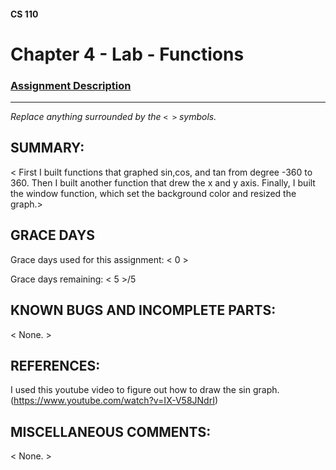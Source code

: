 #### CS 110
# Chapter 4 - Lab - Functions

### [Assignment Description](https://docs.google.com/document/d/1V20D_upUX4MO8YmskKlRB25Yu2pCEv3-h8z4EAfrSno/edit?usp=sharing)

***

_Replace anything surrounded by the `< >` symbols._

## SUMMARY:
 < First I built functions that graphed sin,cos, and tan from degree -360 to 360. Then I built another function that drew the x and y axis. Finally, I built the window function, which set the background color and resized the graph.>

## GRACE DAYS
Grace days used for this assignment: < 0 >

Grace days remaining: < 5 >/5

## KNOWN BUGS AND INCOMPLETE PARTS:
 < None. >

## REFERENCES:
  I used this youtube video to figure out how to draw the sin graph. (https://www.youtube.com/watch?v=IX-V58JNdrI) 

## MISCELLANEOUS COMMENTS:
 < None. >
